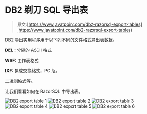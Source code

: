 # DB2 剃刀 SQL 导出表

> 原文:[https://www.javatpoint.com/db2-razorsql-export-tables](https://www.javatpoint.com/db2-razorsql-export-tables)

DB2 导出实用程序用于以下列不同的文件格式导出表数据。

**DEL :** 分隔的 ASCII 格式

**WSF:** 工作表格式

**IXF:** 集成交换格式，PC 版。

二进制格式等。

让我们看看如何在 RazorSQL 中导出表。

![DB2 export table 1 ](../Images/362bb6e000a2538345c14d6967e7ba87.png) ![DB2 export table 2 ](../Images/701d118f973169e930c2c1b33e1e62cb.png) ![DB2 export table 3 ](../Images/f496a990a85e43a33ac448ba67490af4.png) ![DB2 export table 4 ](../Images/5a1027ee9fda6db090b9e94eeb131606.png) ![DB2 export table 5 ](../Images/4aa983ccbf5e7e1eb211c628a88d895a.png) ![DB2 export table 6 ](../Images/3bc0ab377ee5c6ea5e052a86bfeca16a.png)